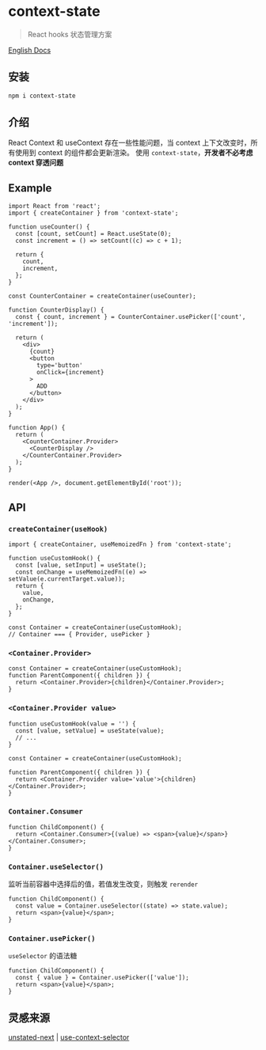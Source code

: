 # context-state

> React hooks 状态管理方案

[English Docs](./README.md)

## 安装

```bash
npm i context-state
```

## 介绍

React Context 和 useContext 存在一些性能问题，当 context 上下文改变时，所有使用到 context 的组件都会更新渲染。
使用 `context-state`，**开发者不必考虑 context 穿透问题**

## Example

```tsx
import React from 'react';
import { createContainer } from 'context-state';

function useCounter() {
  const [count, setCount] = React.useState(0);
  const increment = () => setCount((c) => c + 1);

  return {
    count,
    increment,
  };
}

const CounterContainer = createContainer(useCounter);

function CounterDisplay() {
  const { count, increment } = CounterContainer.usePicker(['count', 'increment']);

  return (
    <div>
      {count}
      <button
        type='button'
        onClick={increment}
      >
        ADD
      </button>
    </div>
  );
}

function App() {
  return (
    <CounterContainer.Provider>
      <CounterDisplay />
    </CounterContainer.Provider>
  );
}

render(<App />, document.getElementById('root'));
```

## API

### `createContainer(useHook)`

```tsx
import { createContainer, useMemoizedFn } from 'context-state';

function useCustomHook() {
  const [value, setInput] = useState();
  const onChange = useMemoizedFn((e) => setValue(e.currentTarget.value));
  return {
    value,
    onChange,
  };
}

const Container = createContainer(useCustomHook);
// Container === { Provider, usePicker }
```

### `<Container.Provider>`

```tsx
const Container = createContainer(useCustomHook);
function ParentComponent({ children }) {
  return <Container.Provider>{children}</Container.Provider>;
}
```

### `<Container.Provider value>`

```tsx
function useCustomHook(value = '') {
  const [value, setValue] = useState(value);
  // ...
}

const Container = createContainer(useCustomHook);

function ParentComponent({ children }) {
  return <Container.Provider value='value'>{children}</Container.Provider>;
}
```

### `Container.Consumer`

```tsx
function ChildComponent() {
  return <Container.Consumer>{(value) => <span>{value}</span>}</Container.Consumer>;
}
```

### `Container.useSelector()`

监听当前容器中选择后的值，若值发生改变，则触发 `rerender`

```tsx
function ChildComponent() {
  const value = Container.useSelector((state) => state.value);
  return <span>{value}</span>;
}
```

### `Container.usePicker()`

`useSelector` 的语法糖

```tsx
function ChildComponent() {
  const { value } = Container.usePicker(['value']);
  return <span>{value}</span>;
}
```

## 灵感来源

[unstated-next](https://github.com/jamiebuilds/unstated-next) | [use-context-selector](https://github.com/dai-shi/use-context-selector)
